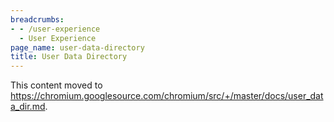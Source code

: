 ```yaml
---
breadcrumbs:
- - /user-experience
  - User Experience
page_name: user-data-directory
title: User Data Directory
---
```


This content moved to
<https://chromium.googlesource.com/chromium/src/+/master/docs/user_data_dir.md>.